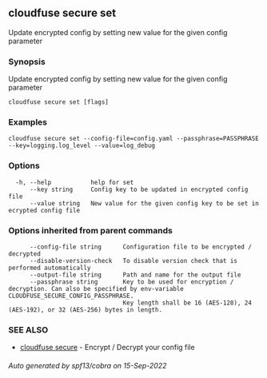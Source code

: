 ## cloudfuse secure set

Update encrypted config by setting new value for the given config parameter

### Synopsis

Update encrypted config by setting new value for the given config parameter

```
cloudfuse secure set [flags]
```

### Examples

```
cloudfuse secure set --config-file=config.yaml --passphrase=PASSPHRASE --key=logging.log_level --value=log_debug
```

### Options

```
  -h, --help           help for set
      --key string     Config key to be updated in encrypted config file
      --value string   New value for the given config key to be set in ecrypted config file
```

### Options inherited from parent commands

```
      --config-file string      Configuration file to be encrypted / decrypted
      --disable-version-check   To disable version check that is performed automatically
      --output-file string      Path and name for the output file
      --passphrase string       Key to be used for encryption / decryption. Can also be specified by env-variable CLOUDFUSE_SECURE_CONFIG_PASSPHRASE.
                                Key length shall be 16 (AES-128), 24 (AES-192), or 32 (AES-256) bytes in length.
```

### SEE ALSO

* [cloudfuse secure](cloudfuse_secure.md)	 - Encrypt / Decrypt your config file

###### Auto generated by spf13/cobra on 15-Sep-2022
